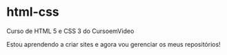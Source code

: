# html-css
 Curso de HTML 5 e CSS 3 do CursoemVideo

Estou aprendendo a criar sites e agora vou gerenciar os meus repositórios!